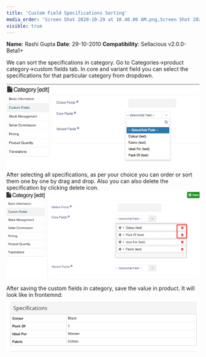 ```yaml
---
title: 'Custom Field Specifications Sorting'
media_order: 'Screen Shot 2020-10-29 at 10.40.06 AM.png,Screen Shot 2020-10-29 at 10.40.19 AM.png,Screenshot (22).png,Screen Shot 2020-10-29 at 10.48.48 AM.png'
visible: true
---
```


**Name**: Rashi Gupta
**Date**: 29-10-2010
**Compatibility**: Sellacious v2.0.0-Beta1+

We can sort the specifications in category. Go to Categories->product category->custom fields tab. In core and variant field you can select the specifications for that particular category from dropdown.

![](Screen%20Shot%202020-10-29%20at%2010.40.06%20AM.png)
After selecting all specifications, as per your choice you can order or sort them one by one by drag and drop. Also you can also delete the specification by clicking delete icon.
![](Screenshot%20%2822%29.png)

After saving the custom fields in category, save the value in product. It will look like in frontemnd:
![](Screen%20Shot%202020-10-29%20at%2010.48.48%20AM.png)